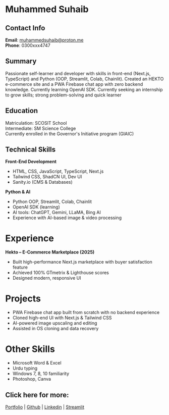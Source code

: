 <head> 
<meta name="google-site-verification" content="0NPrh1RDXOutEnyhGc1TVR-oJkGDLocdHdXkSuFIGUw" />    
</head> 
  
# Muhammed Suhaib
## Contact Info
**Email**: muhammedsuhaib@proton.me     
**Phone**: 0300xxx4747

## Summary
Passionate self-learner and developer with skills in front-end (Next.js,
TypeScript) and Python (OOP, Streamlit, Colab, Chainlit). Created an
HEKTO e-commerce site and a PWA Firebase chat app with zero backend
knowledge. Currently learning OpenAI SDK. Currently seeking an
internship to grow skills; strong problem-solving and quick learner

## Education
Matriculation: SCOSIT School        
Intermediate: SM Science College        
Currently enrolled in the Governor's Initiative program (GIAIC)

## Technical Skills

**Front-End Development**

- HTML, CSS, JavaScript, TypeScript, Next.js
- Tailwind CSS, ShadCN UI, Dev UI
- Sanity.io (CMS & Databases)

**Python & AI**     

- Python OOP, Streamlit, Colab, Chainlit  
- OpenAI SDK (learning)   
- AI tools: ChatGPT, Gemini, LLaMA, Bing AI   
- Experience with AI-based image & video processing

# Experience
**Hekto – E-Commerce Marketplace (2025)**
- Built high-performance Next.js marketplace with buyer satisfaction feature
- Achieved 100% GTmetrix & Lighthouse scores
- Designed modern, responsive UI


# Projects
- PWA Firebase chat app built from scratch with no backend experience
- Cloned high-end UI with Next.js & Tailwind CSS
- AI-powered image upscaling and editing
- Assisted in OS cloning and data recovery

# Other Skills
- Microsoft Word & Excel
- Urdu typing
- Windows 7, 8, 10 familiarity
- Photoshop, Canva

## Click here for more:

[Portfolio](https://muhammedsuhaib.netlify.app/) |
[Github](https://github.com/MuhammedSuhaib) |
[Linkedin](https://www.linkedin.com/in/suhaib1/) |
[Streamlit](https://share.streamlit.io/user/muhammedsuhaib)
